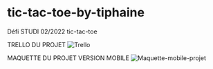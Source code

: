 # tic-tac-toe-by-tiphaine
Défi STUDI 02/2022 tic-tac-toe

TRELLO DU PROJET 
![Trello](https://user-images.githubusercontent.com/90333029/154994830-6cc148a7-ccec-4fbf-a0eb-745b13ec9da4.png)

MAQUETTE DU PROJET VERSION MOBILE
![Maquette-mobile-projet](https://user-images.githubusercontent.com/90333029/154995901-ff114984-614c-4c72-85c8-21735076191a.png)

